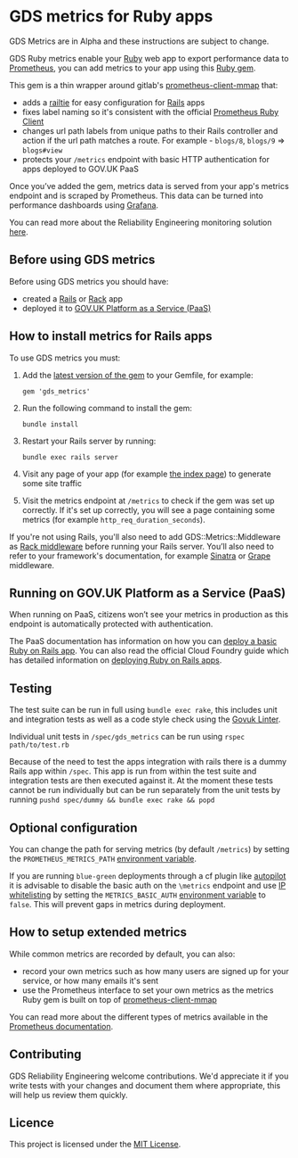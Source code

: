 # GDS metrics for Ruby apps

GDS Metrics are in Alpha and these instructions are subject to change.

GDS Ruby metrics enable your [Ruby][] web app to export performance data to [Prometheus][], you can add metrics to your app using this [Ruby gem][].

This gem is a thin wrapper around gitlab's [prometheus-client-mmap][] that:

* adds a [railtie][] for easy configuration for [Rails][] apps
* fixes label naming so it's consistent with the official [Prometheus Ruby Client][]
* changes url path labels from unique paths to their Rails controller and action if the url path matches a route. For example - `blogs/8`, `blogs/9` => `blogs#view`
* protects your `/metrics` endpoint with basic HTTP authentication for apps deployed to GOV.UK PaaS

Once you’ve added the gem, metrics data is served from your app's metrics endpoint and is scraped by Prometheus. This data can be turned into performance dashboards using [Grafana][].

You can read more about the Reliability Engineering monitoring solution [here][].

## Before using GDS metrics

Before using GDS metrics you should have:

* created a [Rails][] or [Rack][] app
* deployed it to [GOV.UK Platform as a Service (PaaS)][]

## How to install metrics for Rails apps

To use GDS metrics you must:

1. Add the [latest version of the gem](https://rubygems.org/gems/gds_metrics) to your Gemfile, for example:

    ```gem 'gds_metrics'```

2. Run the following command to install the gem:

    ```bundle install```

3. Restart your Rails server by running:

    ```bundle exec rails server```

4. Visit any page of your app (for example [the index page][]) to generate some site traffic

5. Visit the metrics endpoint at `/metrics` to check if the gem was set up correctly. If it's set up correctly, you will see a page containing some metrics (for example `http_req_duration_seconds`).

If you're not using Rails, you'll also need to add GDS::Metrics::Middleware as [Rack middleware][] before running your Rails server. You’ll also need to refer to your framework's documentation, for example [Sinatra][] or [Grape][] middleware.

## Running on GOV.UK Platform as a Service (PaaS)

When running on PaaS, citizens won’t see your metrics in production as this endpoint is automatically protected with authentication.

The PaaS documentation has information on how you can [deploy a basic Ruby on Rails app][]. You can also read the official Cloud Foundry guide which has detailed information on [deploying Ruby on Rails apps][].

## Testing

The test suite can be run in full using `bundle exec rake`, this includes unit and integration tests as well as a code style check using the [Govuk Linter][].

Individual unit tests in `/spec/gds_metrics` can be run using `rspec path/to/test.rb`

Because of the need to test the apps integration with rails there is a dummy Rails app within `/spec`. This app is run from within the test suite and integration tests are then executed against it. At the moment these tests cannot be run individually but can be run separately from the unit tests by running `pushd spec/dummy && bundle exec rake && popd`

## Optional configuration

You can change the path for serving metrics (by default `/metrics`) by setting the `PROMETHEUS_METRICS_PATH` [environment variable][].

If you are running `blue-green` deployments through a cf plugin like [autopilot][] it is advisable to disable the basic auth on the `\metrics` endpoint and use [IP whitelisting][] by setting the `METRICS_BASIC_AUTH` [environment variable][] to `false`. This will prevent gaps in metrics during deployment.

## How to setup extended metrics

While common metrics are recorded by default, you can also:

* record your own metrics such as how many users are signed up for your service, or how many emails it's sent
* use the Prometheus interface to set your own metrics as the metrics Ruby gem is built on top of [prometheus-client-mmap][]

You can read more about the different types of metrics available in the [Prometheus documentation][].

## Contributing

GDS Reliability Engineering welcome contributions. We'd appreciate it if you write tests with your changes and document them where appropriate, this will help us review them quickly.

## Licence

This project is licensed under the [MIT License][].



[Ruby]: https://www.ruby-lang.org/en/
[Rails]: http://rubyonrails.org/
[railtie]: http://api.rubyonrails.org/classes/Rails/Railtie.html
[Prometheus]: https://prometheus.io/
[Ruby gem]: https://rubygems.org/gems/gds_metrics
[Grafana]: https://grafana.com/
[here]: https://reliability-engineering.cloudapps.digital/#reliability-engineering
[Rack]: https://rack.github.io/
[GOV.UK Platform as a Service (PaaS)]: https://www.cloud.service.gov.uk/
[the index page]: http://localhost:3000/
[Rack middleware]: https://www.amberbit.com/blog/2011/07/13/introduction-to-rack-middleware/
[Sinatra]: http://sinatrarb.com/intro#Rack%20Middleware
[Grape]: https://github.com/ruby-grape/grape#using-custom-middleware
[PaaS]: https://www.cloud.service.gov.uk/
[environment variable]: https://docs.cloud.service.gov.uk/#environment-variables
[deploy a basic Ruby on Rails app]: https://docs.cloud.service.gov.uk/#deploy-a-ruby-on-rails-app
[deploying Ruby on Rails apps]: http://docs.cloudfoundry.org/buildpacks/ruby/gsg-ror.html
[Prometheus Ruby Client]: https://github.com/prometheus/client_ruby#metrics
[prometheus-client-mmap]: https://gitlab.com/gitlab-org/prometheus-client-mmap
[Prometheus documentation]: https://prometheus.io/docs/concepts/metric_types/
[MIT License]: https://github.com/alphagov/gds_metrics_ruby/blob/master/LICENSE
[Govuk Linter]: https://github.com/alphagov/govuk-lint
[autopilot]: https://github.com/contraband/autopilot
[IP whitelisting]: https://reliability-engineering.cloudapps.digital/manuals/monitor-paas-app-with-prometheus.html#ip-whitelist-your-app-metrics-endpoint
